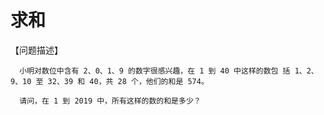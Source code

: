 # 求和
【问题描述】

      小明对数位中含有 2、0、1、9 的数字很感兴趣，在 1 到 40 中这样的数包 括 1、2、9、10 至 32、39 和 40，共 28 个，他们的和是 574。

      请问，在 1 到 2019 中，所有这样的数的和是多少？

